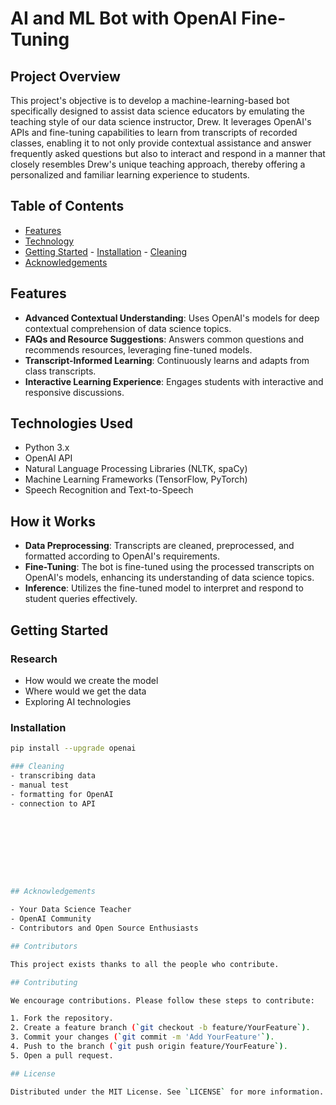 # AI and ML Bot with OpenAI Fine-Tuning

## Project Overview
This project's objective is to develop a machine-learning-based bot specifically designed to assist data science educators by emulating the teaching style of our data science instructor, Drew. It leverages OpenAI's APIs and fine-tuning capabilities to learn from transcripts of recorded classes, enabling it to not only provide contextual assistance and answer frequently asked questions but also to interact and respond in a manner that closely resembles Drew's unique teaching approach, thereby offering a personalized and familiar learning experience to students.

## Table of Contents

- [Features](#features)
- [Technology](#technology)
- [Getting Started](#getting-started)
        - [Installation](#installation) 
        - [Cleaning](#cleaning)
- [Acknowledgements](#acknowledgements)


## Features
- **Advanced Contextual Understanding**: Uses OpenAI's models for deep contextual comprehension of data science topics.
- **FAQs and Resource Suggestions**: Answers common questions and recommends resources, leveraging fine-tuned models.
- **Transcript-Informed Learning**: Continuously learns and adapts from class transcripts.
- **Interactive Learning Experience**: Engages students with interactive and responsive discussions.

## Technologies Used
- Python 3.x
- OpenAI API
- Natural Language Processing Libraries (NLTK, spaCy)
- Machine Learning Frameworks (TensorFlow, PyTorch)
- Speech Recognition and Text-to-Speech

## How it Works

- **Data Preprocessing**: Transcripts are cleaned, preprocessed, and formatted according to OpenAI's requirements.
- **Fine-Tuning**: The bot is fine-tuned using the processed transcripts on OpenAI's models, enhancing its understanding of data science topics.
- **Inference**: Utilizes the fine-tuned model to interpret and respond to student queries effectively.

## Getting Started

### Research
- How would we create the model
- Where would we get the data
- Exploring AI technologies

### Installation
   ```sh
   pip install --upgrade openai

### Cleaning
- transcribing data
- manual test
- formatting for OpenAI
- connection to API









## Acknowledgements

- Your Data Science Teacher
- OpenAI Community
- Contributors and Open Source Enthusiasts

## Contributors

This project exists thanks to all the people who contribute. 

## Contributing

We encourage contributions. Please follow these steps to contribute:

1. Fork the repository.
2. Create a feature branch (`git checkout -b feature/YourFeature`).
3. Commit your changes (`git commit -m 'Add YourFeature'`).
4. Push to the branch (`git push origin feature/YourFeature`).
5. Open a pull request.

## License

Distributed under the MIT License. See `LICENSE` for more information.

